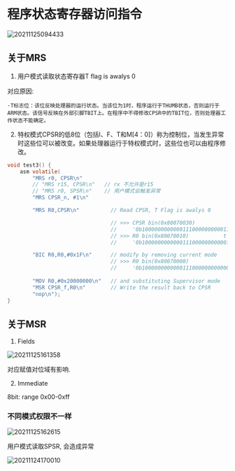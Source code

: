 
# 程序状态寄存器访问指令


![20211125094433](https://cdn.jsdelivr.net/gh/yhnu/PicBed/20211125094433.png)

## 关于MRS

1. 用户模式读取状态寄存器T flag is awalys 0

对应原因:

    ·T标志位：该位反映处理器的运行状态。当该位为1时，程序运行于THUMB状态，否则运行于ARM状态。该信号反映在外部引脚TBIT上。在程序中不得修改CPSR中的TBIT位，否则处理器工作状态不能确定。

2. 特权模式CPSR的低8位（包括I、F、T和M[4：0]）称为控制位，当发生异常时这些位可以被改变。如果处理器运行于特权模式时，这些位也可以由程序修改。

```c
void test3() {
    asm volatile(
        "MRS r0, CPSR\n"
        // "MRS r15, CPSR\n"   // rx 不允许是r15
        // "MRS r0, SPSR\n"    // 用户模式会触发异常
        "MRS CPSR_n, #1\n"

        "MRS R0,CPSR\n"          // Read CPSR, T Flag is awalys 0

                                 // >>> CPSR bin(0x80070030)
                                 //     '0b10000000000001110000000000110000'
                                 // >>> R0 bin(0x80070010)           t
                                 //     '0b10000000000001110000000000010000'

        "BIC R0,R0,#0x1F\n"      // modify by removing current mode
                                 // >>> R0 bin(0x80070000)
                                 //     '0b10000000000001110000000000000000'
        
        "MOV R0,#0x20000000\n"   // and substituting Supervisor mode
        "MSR CPSR_f,R0\n"        // Write the result back to CPSR        
        "nop\n");
}
```

## 关于MSR

1. Fields

![20211125161358](https://cdn.jsdelivr.net/gh/yhnu/PicBed/20211125161358.png)

对应赋值对位域有影响.

2. Immediate

8bit: range 0x00-0xff

### 不同模式权限不一样

![20211125162615](https://cdn.jsdelivr.net/gh/yhnu/PicBed/20211125162615.png)

用户模式读取SPSR, 会造成异常

![20211124170010](https://cdn.jsdelivr.net/gh/yhnu/PicBed/20211124170010.png)